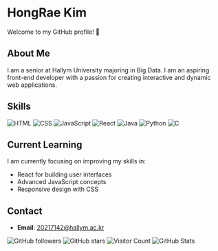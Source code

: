 # HongRae Kim
Welcome to my GitHub profile! 👋

## About Me
I am a senior at Hallym University majoring in Big Data. I am an aspiring front-end developer with a passion for creating interactive and dynamic web applications.

## Skills
![HTML](https://img.shields.io/badge/HTML-E34F26?style=for-the-badge&logo=html5&logoColor=white)
![CSS](https://img.shields.io/badge/CSS-1572B6?style=for-the-badge&logo=css3&logoColor=white)
![JavaScript](https://img.shields.io/badge/JavaScript-F7DF1E?style=for-the-badge&logo=javascript&logoColor=black)
![React](https://img.shields.io/badge/React-61DAFB?style=for-the-badge&logo=react&logoColor=black)
![Java](https://img.shields.io/badge/Java-007396?style=for-the-badge&logo=java&logoColor=white)
![Python](https://img.shields.io/badge/Python-3776AB?style=for-the-badge&logo=python&logoColor=white)
![C](https://img.shields.io/badge/C-A8B9CC?style=for-the-badge&logo=c&logoColor=black)

## Current Learning
I am currently focusing on improving my skills in:
- React for building user interfaces
- Advanced JavaScript concepts
- Responsive design with CSS

## Contact
- **Email**: 20217142@hallym.ac.kr

![GitHub followers](https://img.shields.io/github/followers/HongRae-Kim?label=Followers&style=social)
![GitHub stars](https://img.shields.io/github/stars/HongRae-Kim?label=Stars&style=social)
![Visitor Count](https://komarev.com/ghpvc/?username=HongRae-Kim)
![GitHub Stats](https://github-readme-stats.vercel.app/api?username=HongRae-Kim&show_icons=true&theme=radical)
